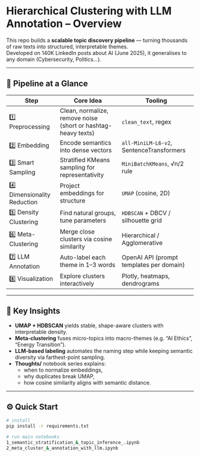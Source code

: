 # Hierarchical Clustering with LLM Annotation – Overview

This repo builds a **scalable topic discovery pipeline** — turning thousands of raw texts into structured, interpretable themes.  
Developed on 140K LinkedIn posts about AI (June 2025), it generalises to any domain (Cybersecurity, Politics...).

---

## 🚀 Pipeline at a Glance

| Step | Core Idea | Tooling |
|------|------------|----------|
| 1️⃣ Preprocessing | Clean, normalize, remove noise (short or hashtag-heavy texts) | `clean_text`, regex |
| 2️⃣ Embedding | Encode semantics into dense vectors | `all-MiniLM-L6-v2`, SentenceTransformers |
| 3️⃣ Smart Sampling | Stratified KMeans sampling for representativity | `MiniBatchKMeans`, √n/2 rule |
| 4️⃣ Dimensionality Reduction | Project embeddings for structure | `UMAP` (cosine, 2D) |
| 5️⃣ Density Clustering | Find natural groups, tune parameters | `HDBSCAN` + DBCV / silhouette grid |
| 6️⃣ Meta-Clustering | Merge close clusters via cosine similarity | Hierarchical / Agglomerative |
| 7️⃣ LLM Annotation | Auto-label each theme in 1–3 words | OpenAI API (prompt templates per domain) |
| 8️⃣ Visualization | Explore clusters interactively | Plotly, heatmaps, dendrograms |

---

## 🧠 Key Insights

- **UMAP + HDBSCAN** yields stable, shape-aware clusters with interpretable density.  
- **Meta-clustering** fuses micro-topics into macro-themes (e.g. “AI Ethics”, “Energy Transition”).  
- **LLM-based labeling** automates the naming step while keeping semantic diversity via farthest-point sampling.  
- **Thoughts/** notebook series explains:  
  - when to normalize embeddings,  
  - why duplicates break UMAP,  
  - how cosine similarity aligns with semantic distance.

---

## ⚙️ Quick Start

```bash
# install
pip install -r requirements.txt

# run main notebooks
1_semantic_stratification_&_topic_inference_.ipynb
2_meta_cluster_&_annotation_with_llm.ipynb
